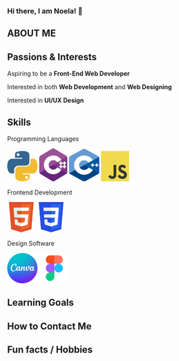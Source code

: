 ### Hi there, I am Noela! 👋

<!--
**NMAndosay/NMAndosay** is a ✨ _special_ ✨ repository because its `README.md` (this file) appears on your GitHub profile.

Here are some ideas to get you started:

- 🔭 I’m currently working on ...
- 🌱 I’m currently learning ...
- 👯 I’m looking to collaborate on ...
- 🤔 I’m looking for help with ...
- 💬 Ask me about ...
- 📫 How to reach me: ...
- 😄 Pronouns: ...
- ⚡ Fun fact: ...
-->

<h2>ABOUT ME</h2>
<p></p>

<h2>Passions & Interests</h2>
<p>Aspiring to be a <b>Front-End Web Developer</b></p>
<p>Interested in both <b>Web Development</b> and <b>Web Designing</b></p>
<p>Interested in <b>UI/UX Design</b></p>

<h2>Skills</h2>
<div>
    <p>Programming Languages</p>
    <img src="logo/python-logo.png" alt="python-logo" height="70" />
    <img src="logo/csharp-logo.png" alt="csharp-logo" width="65"/>
    <img src="logo/cpp-logo.png" alt="cpp-logo" width="70" height="75" />
    <img src="logo/JavaScript-logo.png" alt="JavaScript-logo" width="65" height="70" />
</div>

<div>
    <p>Frontend Development</p>
    <img src="logo/html-logo.png" alt="html-logo" width="65" height="70" />
    <img src="logo/css-logo.png" alt="css-logo" width="65" height="70" />
</div>

<div>
    <p>Design Software</p>
    <img src="logo/canva-logo.png" alt="canva-logo" width="70" height="70" />
    <img src="logo/figma-logo.jpg" alt="figma-logo" width="70" height="70"  />
</div>



<h2>Learning Goals</h2>

<h2>How to Contact Me</h2>

<h2>Fun facts / Hobbies</h2>

